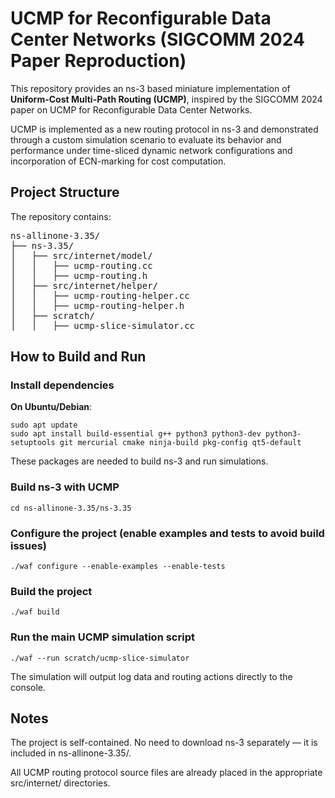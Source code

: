 # UCMP for Reconfigurable Data Center Networks (SIGCOMM 2024 Paper Reproduction)

This repository provides an ns-3 based miniature implementation of **Uniform-Cost Multi-Path Routing (UCMP)**, inspired by the SIGCOMM 2024 paper on UCMP for Reconfigurable Data Center Networks.

UCMP is implemented as a new routing protocol in ns-3 and demonstrated through a custom simulation scenario to evaluate its behavior and performance under time-sliced dynamic network configurations and incorporation of ECN-marking for cost computation.

## Project Structure

The repository contains:

<pre>
ns-allinone-3.35/
├── ns-3.35/
│   ├── src/internet/model/
│   │   ├── ucmp-routing.cc
│   │   ├── ucmp-routing.h
│   ├── src/internet/helper/
│   │   ├── ucmp-routing-helper.cc
│   │   ├── ucmp-routing-helper.h
│   ├── scratch/
│   │   ├── ucmp-slice-simulator.cc
</pre>


## How to Build and Run

### Install dependencies

**On Ubuntu/Debian**:

```
sudo apt update
sudo apt install build-essential g++ python3 python3-dev python3-setuptools git mercurial cmake ninja-build pkg-config qt5-default
```
These packages are needed to build ns-3 and run simulations.

###  Build ns-3 with UCMP
```
cd ns-allinone-3.35/ns-3.35
```

### Configure the project (enable examples and tests to avoid build issues)
```
./waf configure --enable-examples --enable-tests
```

### Build the project
```
./waf build
```

### Run the main UCMP simulation script
```
./waf --run scratch/ucmp-slice-simulator
```
The simulation will output log data and routing actions directly to the console.

## Notes
The project is self-contained. No need to download ns-3 separately — it is included in ns-allinone-3.35/.

All UCMP routing protocol source files are already placed in the appropriate src/internet/ directories.